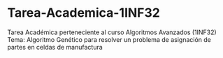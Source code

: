 # Tarea-Academica-1INF32
Tarea Académica perteneciente al curso Algoritmos Avanzados (1INF32)
Tema: Algoritmo Genético para resolver un problema de asignación de partes en celdas de manufactura
